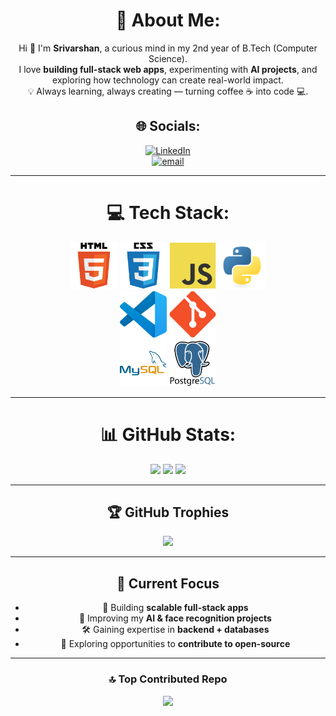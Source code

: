<div align="center">
<p align="center" ></p>

# 💫 About Me:
Hi 👋 I'm **Srivarshan**, a curious mind in my 2nd year of B.Tech (Computer Science).  
I love **building full-stack web apps**, experimenting with **AI projects**, and exploring how technology can create real-world impact.  
💡 Always learning, always creating — turning coffee ☕ into code 💻.

## 🌐 Socials:
[![LinkedIn](https://img.shields.io/badge/LinkedIn-%230077B5.svg?logo=linkedin&logoColor=white)](www.linkedin.com/in/srivarshan-s-2a4642341/)  
[![email](https://img.shields.io/badge/Email-D14836?logo=gmail&logoColor=white)](mailto:ssvarshan30@gmail.com) 

---

# 💻 Tech Stack:
<div align="center">

<!-- Core Languages -->
<img src="https://raw.githubusercontent.com/devicons/devicon/master/icons/html5/html5-original-wordmark.svg" height="75"/>
<img src="https://raw.githubusercontent.com/devicons/devicon/master/icons/css3/css3-original-wordmark.svg" height="75"/>
<img src="https://raw.githubusercontent.com/devicons/devicon/master/icons/javascript/javascript-original.svg" height="75"/>
<img src="https://raw.githubusercontent.com/devicons/devicon/master/icons/python/python-original.svg" height="75"/>
<br/>

<!-- Tools -->
<img src="https://raw.githubusercontent.com/devicons/devicon/master/icons/vscode/vscode-original.svg" height="75"/>
<img src="https://raw.githubusercontent.com/devicons/devicon/master/icons/git/git-original.svg" height="75"/>
<br/>

<!-- Databases -->
<img src="https://raw.githubusercontent.com/devicons/devicon/master/icons/mysql/mysql-original-wordmark.svg" height="75"/>
<img src="https://raw.githubusercontent.com/devicons/devicon/master/icons/postgresql/postgresql-original-wordmark.svg" height="75"/>

</div>

---

# 📊 GitHub Stats:
<div align="center">

<img src="https://github-readme-stats.vercel.app/api?username=Varshan30&theme=dark&hide_border=false&include_all_commits=false&count_private=false" height="180"/>
<img src="https://nirzak-streak-stats.vercel.app/?user=Varshan30&theme=dark&hide_border=false" height="180"/>
<img src="https://github-readme-stats.vercel.app/api/top-langs/?username=Varshan30&theme=dark&hide_border=false&include_all_commits=false&count_private=false&layout=compact" height="180"/>

</div>

---

## 🏆 GitHub Trophies
<div align="center">
<img src="https://github-profile-trophy.vercel.app/?username=Varshan30&theme=radical&no-frame=false&no-bg=true&margin-w=4" />
</div>

---

## 📌 Current Focus
- 🚀 Building **scalable full-stack apps**  
- 🤖 Improving my **AI & face recognition projects**  
- 🛠️ Gaining expertise in **backend + databases**  
- 🌟 Exploring opportunities to **contribute to open-source**  

---

### 🔝 Top Contributed Repo
<div align="center">
<img src="https://github-contributor-stats.vercel.app/api?username=Varshan30&limit=5&theme=radical&combine_all_yearly_contributions=true" />
</div>

<!-- Proudly created with GPRM ( https://gprm.itsvg.in ) -->

</div>



